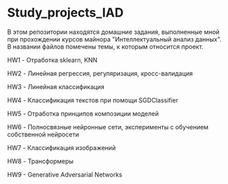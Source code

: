 # Study_projects_IAD
В этом репозитории находятся домашние задания, выполненные мной при прохождении курсов майнора "Интеллектуальный анализ данных". В названии файлов помечены темы, к которым относится проект.

HW1 - Отработка sklearn, KNN

HW2 - Линейная регрессия, регуляризация, кросс-валидация

HW3 - Линейная классификация

HW4 - Классификация текстов при помощи SGDClassifier

HW5 - Отработка принципов композиции моделей

HW6 - Полносвязные нейронные сети, эксперименты с обучением собственной нейросети

HW7 - Классификация изображений

HW8 - Трансформеры

HW9 - Generative Adversarial Networks
